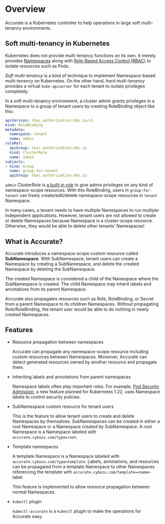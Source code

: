 # Overview

Accurate is a Kubernetes controller to help operations in large soft multi-tenancy environments.

## Soft multi-tenancy in Kubernetes

Kubernetes does not provide multi-tenancy functions on its own.
It merely provides [Namespaces][Namespace] along with [Role-Based Access Control (RBAC)][RBAC] to isolate resources such as Pods.

_Soft multi-tenancy_ is a kind of technique to implement Namespace-based multi-tenancy on Kubernetes.
On the other hand, _hard multi-tenancy_ provides a virtual `kube-apiserver` for each tenant to isolate privileges completely.

In a soft multi-tenancy environment, a cluster admin grants privileges in a Namespace to a group of tenant users by creating RoleBinding object like this:

```yaml
apiVersion: rbac.authorization.k8s.io/v1
kind: RoleBinding
metadata:
  namespace: tenant
  name: admin
roleRef:
  apiGroup: rbac.authorization.k8s.io
  kind: ClusterRole
  name: admin
subjects:
- kind: Group
  name: group-for-tenant
  apiGroup: rbac.authorization.k8s.io
```

`admin` ClusterRole is [a built-in role](https://kubernetes.io/docs/reference/access-authn-authz/rbac/#user-facing-roles) to give admin privileges on any kind of namespace-scope resources.
With this RoleBinding, users in `group-for-tenant` can freely create/edit/delete namespace-scope resources in `tenant` Namespace.

In many cases, a tenant needs to have multiple Namespaces to run multiple independent applications.
However, tenant users are not allowed to create or delete Namespaces because Namespace is a cluster-scope resource.
Otherwise, they would be able to delete other tenants' Namespaces!

## What is Accurate?

Accurate introduces a namespace-scope custom resource called **SubNamespace**.
With SubNamespace, tenant users can create a Namespace by creating a SubNamespace, and delete the created Namespace by deleting the SubNamespace.

The created Namespace is considered a child of the Namespace where the SubNamespace is created.
The child Namespace may inherit labels and annotations from its parent Namespace.

Accurate also propagates resources such as Role, RoleBinding, or Secret from a parent Namespace to its children Namespaces.
Without propagating Role/RoleBinding, the tenant user would be able to do nothing in newly created Namespaces.

## Features

- Resource propagation between namespaces

    Accurate can propagate any namespace-scope resource including custom resources between Namespaces.
    Moreover, Accurate can detect generated resources owned by another resource and propagate them.

- Inheriting labels and annotations from parent namespaces

    Namespace labels often play important roles.
    For example, [Pod Security Admission](https://github.com/kubernetes/website/blob/dev-1.22/content/en/docs/concepts/security/pod-security-admission.md#pod-security-admission-labels-for-namespaces), a new feature planned for Kubernetes 1.22, uses Namespace labels to control security policies.

- SubNamespace custom resource for tenant users

    This is the feature to allow tenant users to create and delete Namespaces by themselves.
    SubNamespaces can be created in either a root Namespace or a Namespace created by SubNamespace.
    A root Namespace is a Namespace labeled with `accurate.cybozu.com/type=root`.

- Template namespaces

    A template Namespace is a Namespace labeled with `accurate.cybozu.com/type=template`.
    Labels, annotations, and resources can be propagated from a template Namespace to other Namespaces referencing the template with `accurate.cybozu.com/template=<name>` label.

    This feature is implemented to allow resource propagation between normal Namespaces.

- `kubectl` plugin

    `kubectl-accurate` is a `kubectl` plugin to make the operations for Accurate easy.

[Namespace]: https://kubernetes.io/docs/concepts/overview/working-with-objects/namespaces/
[RBAC]: https://kubernetes.io/docs/reference/access-authn-authz/rbac/
